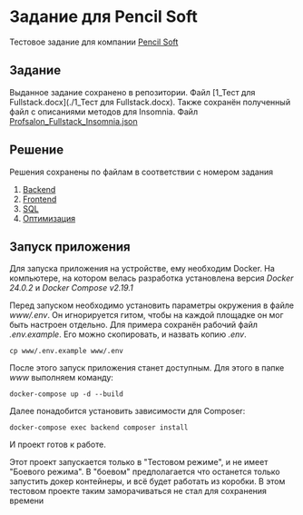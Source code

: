 # Задание для Pencil Soft
Тестовое задание для компании [Pencil Soft](https://profsalon.org/)

## Задание
Выданное задание сохранено в репозитории. Файл [1_Тест для Fullstack.docx](./1_Тест для Fullstack.docx).
Также сохранён полученный файл с описаниями методов для Insomnia. Файл [Profsalon_Fullstack_Insomnia.json](Profsalon_Fullstack_Insomnia.json)

## Решение
Решения сохранены по файлам в соответствии с номером задания

1. [Backend](1.md)
2. [Frontend](2.md)
3. [SQL](3.md)
4. [Оптимизация](4.md)

## Запуск приложения
Для запуска приложения на устройстве, ему необходим Docker.
На компьютере, на котором велась разработка установлена версия *Docker 24.0.2* и *Docker Compose v2.19.1*

Перед запуском необходимо установить параметры окружения в файле *www/.env*. Он игнорируется гитом, чтобы на каждой площадке он мог быть настроен отдельно.
Для примера сохранён рабочий файл *.env.example*. Его можно скопировать, и назвать копию *.env*.
```shell
cp www/.env.example www/.env
```

После этого запуск приложения станет доступным. Для этого в папке *www* выполняем команду:
```shell
docker-compose up -d --build
```

Далее понадобится установить зависимости для Composer:
```shell
docker-compose exec backend composer install
```

И проект готов к работе.

Этот проект запускается только в "Тестовом режиме", и не имеет "Боевого режима". В "боевом" предполагается что останется только запустить докер контейнеры, и всё будет работать из коробки. В этом тестовом проекте таким заморачиваться не стал для сохранения времени

